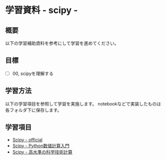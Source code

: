 # 学習資料 - scipy - 
## 概要
以下の学習補助資料を参考にして学習を進めてください。

## 目標
- [ ] 00, scipyを理解する

## 学習方法
以下の学習項目を参照して学習を実施します。
notebookなどで実装したものは各フォルダ下に保存します。

## 学習項目
- [Scipy - official](https://scipy.org/)
- [Scipy - Python数値計算入門](https://python.atelierkobato.com/scipy)
- [Scipy - 高水準の科学技術計算](http://www.turbare.net/transl/scipy-lecture-notes/intro/scipy.html)
